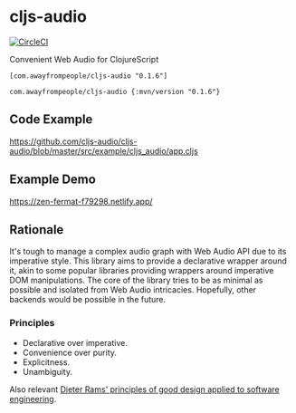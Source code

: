 # cljs-audio
[![CircleCI](https://circleci.com/gh/cljs-audio/cljs-audio/tree/master.svg?style=svg)](https://circleci.com/gh/cljs-audio/cljs-audio/tree/master)

Convenient Web Audio for ClojureScript 

```[com.awayfrompeople/cljs-audio "0.1.6"]```

```com.awayfrompeople/cljs-audio {:mvn/version "0.1.6"}```

## Code Example

https://github.com/cljs-audio/cljs-audio/blob/master/src/example/cljs_audio/app.cljs

## Example Demo
https://zen-fermat-f79298.netlify.app/

## Rationale
It's tough to manage a complex audio graph with Web Audio API due to its imperative style.
This library aims to provide a declarative wrapper around it, akin to some popular libraries providing wrappers around imperative DOM manipulations.
The core of the library tries to be as minimal as possible and isolated from Web Audio intricacies. Hopefully, other backends would be possible in the future.

### Principles

- Declarative over imperative.
- Convenience over purity.
- Explicitness.
- Unambiguity. 

Also relevant [Dieter Rams' principles of good design applied to software engineering](https://github.com/zedr/dieter-rams-10-applied-to-software).
